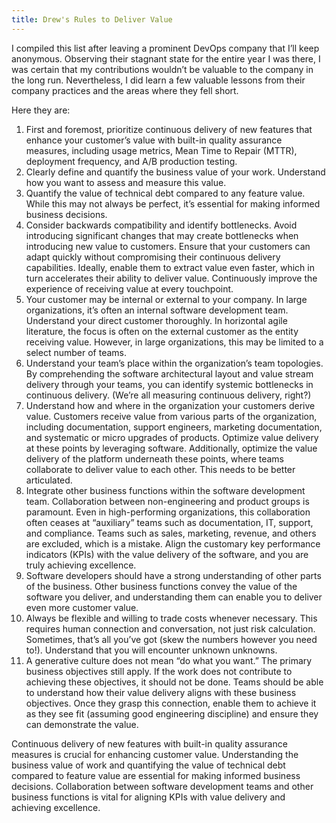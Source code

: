 ```yaml
---
title: Drew's Rules to Deliver Value
---
```


I compiled this list after leaving a prominent DevOps company that I’ll keep anonymous. Observing their stagnant state for the entire year I was there, I was certain that my contributions wouldn’t be valuable to the company in the long run. Nevertheless, I did learn a few valuable lessons from their company practices and the areas where they fell short.

<!--truncate-->

Here they are:

1. First and foremost, prioritize continuous delivery of new features that enhance your customer’s value with built-in quality assurance measures, including usage metrics, Mean Time to Repair (MTTR), deployment frequency, and A/B production testing.
2. Clearly define and quantify the business value of your work. Understand how you want to assess and measure this value.
3. Quantify the value of technical debt compared to any feature value. While this may not always be perfect, it’s essential for making informed business decisions.
4. Consider backwards compatibility and identify bottlenecks. Avoid introducing significant changes that may create bottlenecks when introducing new value to customers. Ensure that your customers can adapt quickly without compromising their continuous delivery capabilities. Ideally, enable them to extract value even faster, which in turn accelerates their ability to deliver value. Continuously improve the experience of receiving value at every touchpoint.
5. Your customer may be internal or external to your company. In large organizations, it’s often an internal software development team. Understand your direct customer thoroughly. In horizontal agile literature, the focus is often on the external customer as the entity receiving value. However, in large organizations, this may be limited to a select number of teams.
6. Understand your team’s place within the organization’s team topologies. By comprehending the software architectural layout and value stream delivery through your teams, you can identify systemic bottlenecks in continuous delivery. (We’re all measuring continuous delivery, right?)
7. Understand how and where in the organization your customers derive value. Customers receive value from various parts of the organization, including documentation, support engineers, marketing documentation, and systematic or micro upgrades of products. Optimize value delivery at these points by leveraging software. Additionally, optimize the value delivery of the platform underneath these points, where teams collaborate to deliver value to each other. This needs to be better articulated.
8. Integrate other business functions within the software development team. Collaboration between non-engineering and product groups is paramount. Even in high-performing organizations, this collaboration often ceases at “auxiliary” teams such as documentation, IT, support, and compliance. Teams such as sales, marketing, revenue, and others are excluded, which is a mistake. Align the customary key performance indicators (KPIs) with the value delivery of the software, and you are truly achieving excellence.
9. Software developers should have a strong understanding of other parts of the business. Other business functions convey the value of the software you deliver, and understanding them can enable you to deliver even more customer value.
10. Always be flexible and willing to trade costs whenever necessary. This requires human connection and conversation, not just risk calculation. Sometimes, that’s all you’ve got (skew the numbers however you need to!). Understand that you will encounter unknown unknowns.
11. A generative culture does not mean “do what you want.” The primary business objectives still apply. If the work does not contribute to achieving these objectives, it should not be done. Teams should be able to understand how their value delivery aligns with these business objectives. Once they grasp this connection, enable them to achieve it as they see fit (assuming good engineering discipline) and ensure they can demonstrate the value. 

Continuous delivery of new features with built-in quality assurance measures is crucial for enhancing customer value. Understanding the business value of work and quantifying the value of technical debt compared to feature value are essential for making informed business decisions. Collaboration between software development teams and other business functions is vital for aligning KPIs with value delivery and achieving excellence.
